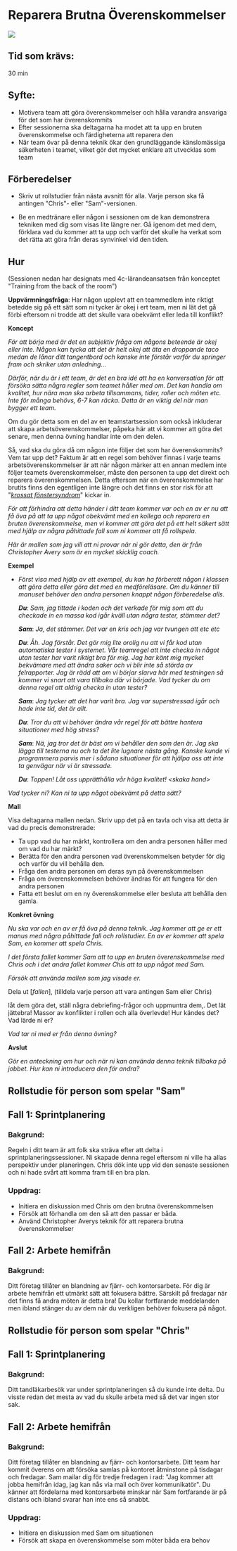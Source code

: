 # Reparera Brutna Överenskommelser
<img src="images/repairing-broken-agreement.png" >

## Tid som krävs:

30 min

## Syfte:

- Motivera team att göra överenskommelser och hålla varandra ansvariga för det som har överenskommits
- Efter sessionerna ska deltagarna ha modet att ta upp en bruten överenskommelse och färdigheterna att reparera den
- När team övar på denna teknik ökar den grundläggande känslomässiga säkerheten i teamet, vilket gör det mycket enklare att utvecklas som team

## Förberedelser

- Skriv ut rollstudier från nästa avsnitt för alla. Varje person ska få antingen "Chris"- eller "Sam"-versionen.

- Be en medtränare eller någon i sessionen om de kan demonstrera tekniken med dig som visas lite längre ner. Gå igenom det med dem, förklara vad du kommer att ta upp och varför det skulle ha verkat som det rätta att göra från deras synvinkel vid den tiden.

## Hur

(Sessionen nedan har designats med 4c-lärandeansatsen från konceptet "Training from the back of the room")

**Uppvärmningsfråga**: Har någon upplevt att en teammedlem inte riktigt betedde sig på ett sätt som ni tycker är okej i ert team, men ni lät det gå förbi eftersom ni trodde att det skulle vara obekvämt eller leda till konflikt?

**Koncept**

*För att börja med är det en subjektiv fråga om någons beteende är okej eller inte. Någon kan tycka att det är helt okej att äta en droppande taco medan de lånar ditt tangentbord och kanske inte förstår varför du springer fram och skriker utan anledning...*

*Därför, när du är i ett team, är det en bra idé att ha en konversation för att försöka sätta några regler som teamet håller med om. Det kan handla om kvalitet, hur nära man ska arbeta tillsammans, tider, roller och möten etc. Inte för många behövs, 6-7 kan räcka. Detta är en viktig del när man bygger ett team.*

Om du gör detta som en del av en teamstartsession som också inkluderar att skapa arbetsöverenskommelser, påpeka här att vi kommer att göra det senare, men denna övning handlar inte om den delen.

Så, vad ska du göra då om någon inte följer det som har överenskommits? Vem tar upp det? Faktum är att en regel som behöver finnas i varje teams arbetsöverenskommelser är att när någon märker att en annan medlem inte följer teamets överenskommelser, måste den personen ta upp det direkt och reparera överenskommelsen. Detta eftersom när en överenskommelse har brutits finns den egentligen inte längre och det finns en stor risk för att "[*krossat fönstersyndrom*](https://whatis.techtarget.com/definition/broken-window-theory)" kickar in.

*För att förhindra att detta händer i ditt team kommer var och en av er nu att få öva på att ta upp något obekvämt med en kollega och reparera en bruten överenskommelse, men vi kommer att göra det på ett helt säkert sätt med hjälp av några påhittade fall som ni kommer att få rollspela.*

*Här är mallen som jag vill att ni provar när ni gör detta, den är från Christopher Avery som är en mycket skicklig coach.*

**Exempel**

- *Först visa med hjälp av ett exempel, du kan ha förberett någon i klassen att göra detta eller göra det med en medföreläsare. Om du känner till manuset behöver den andra personen knappt någon förberedelse alls.*

   ***Du***: *Sam, jag tittade i koden och det verkade för mig som att du checkade in en massa kod igår kväll utan några tester, stämmer det?*

   ***Sam***: *Ja, det stämmer. Det var en kris och jag var tvungen att etc etc*

   ***Du***: *Åh. Jag förstår. Det gör mig lite orolig nu att vi får kod utan automatiska tester i systemet. Vår teamregel att inte checka in något utan tester har varit riktigt bra för mig. Jag har känt mig mycket bekvämare med att ändra saker och vi blir inte så störda av felrapporter. Jag är rädd att om vi börjar slarva här med testningen så kommer vi snart att vara tillbaka där vi började. Vad tycker du om denna regel att aldrig checka in utan tester?*

   ***Sam***: *Jag tycker att det har varit bra. Jag var superstressad igår och hade inte tid, det är allt.*

   ***Du***: *Tror du att vi behöver ändra vår regel för att bättre hantera situationer med hög stress?*

   ***Sam***: *Nä, jag tror det är bäst om vi behåller den som den är. Jag ska lägga till testerna nu och ta det lite lugnare nästa gång. Kanske kunde vi programmera parvis mer i sådana situationer för att hjälpa oss att inte ta genvägar när vi är stressade.*

   ***Du***: *Toppen! Låt oss upprätthålla vår höga kvalitet! &lt;skaka hand&gt;*

*Vad tycker ni? Kan ni ta upp något obekvämt på detta sätt?*

**Mall**

Visa deltagarna mallen nedan. Skriv upp det på en tavla och visa att detta är vad du precis demonstrerade:

- Ta upp vad du har märkt, kontrollera om den andra personen håller med om vad du har märkt?
- Berätta för den andra personen vad överenskommelsen betyder för dig och varför du vill behålla den.
- Fråga den andra personen om deras syn på överenskommelsen
- Fråga om överenskommelsen behöver ändras för att fungera för den andra personen
- Fatta ett beslut om en ny överenskommelse eller besluta att behålla den gamla.

**Konkret övning**

*Nu ska var och en av er få öva på denna teknik. Jag kommer att ge er ett manus med några påhittade fall och rollstudier. En av er kommer att spela Sam, en kommer att spela Chris.*

*I det första fallet kommer Sam att ta upp en bruten överenskommelse med Chris och i det andra fallet kommer Chis att ta upp något med Sam.*

*Försök att använda mallen som jag visade er.*

Dela ut [*fallen*],
(tilldela varje person att vara antingen Sam eller Chris)

låt dem göra det, ställ några debriefing-frågor och uppmuntra dem,. Det lät jättebra! Massor av konflikter i rollen och alla överlevde! Hur kändes det? Vad lärde ni er?

*Vad tar ni med er från denna övning?*

**Avslut**

*Gör en anteckning om hur och när ni kan använda denna teknik tillbaka på jobbet. Hur kan ni introducera den för andra?*

## Rollstudie för person som spelar "Sam"

## Fall 1: Sprintplanering

### Bakgrund:

Regeln i ditt team är att folk ska sträva efter att delta i sprintplaneringssessioner. Ni skapade denna regel eftersom ni ville ha allas perspektiv under planeringen. Chris dök inte upp vid den senaste sessionen och ni hade svårt att komma fram till en bra plan.

### Uppdrag:

*   Initiera en diskussion med Chris om den brutna överenskommelsen
*   Försök att förhandla om den så att den passar er båda.
*   Använd Christopher Averys teknik för att reparera brutna överenskommelser


## Fall 2: Arbete hemifrån

### Bakgrund:

Ditt företag tillåter en blandning av fjärr- och kontorsarbete. För dig är arbete hemifrån ett utmärkt sätt att fokusera bättre. Särskilt på fredagar när det finns få andra möten är detta bra! Du kollar fortfarande meddelanden men ibland stänger du av dem när du verkligen behöver fokusera på något.


## Rollstudie för person som spelar "Chris"

## Fall 1: Sprintplanering

### Bakgrund:

Ditt tandläkarbesök var under sprintplaneringen så du kunde inte delta. Du visste redan det mesta av
vad du skulle arbeta med så det var ingen stor sak.


## Fall 2: Arbete hemifrån

### Bakgrund:

Ditt företag tillåter en blandning av fjärr- och kontorsarbete. Ditt team har kommit överens om att försöka samlas på kontoret åtminstone på tisdagar och fredagar. Sam mailar dig för tredje fredagen i rad: "Jag kommer att jobba hemifrån idag, jag kan nås via mail och över kommunikatör". Du känner att fördelarna med kontorsarbete minskar när Sam fortfarande är på distans och ibland svarar han inte ens så snabbt.

### Uppdrag:

*   Initiera en diskussion med Sam om situationen
*   Försök att skapa en överenskommelse som möter båda era behov
